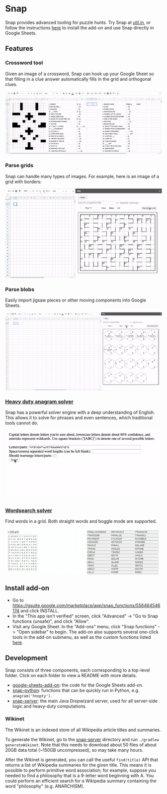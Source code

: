 Snap
====

Snap provides advanced tooling for puzzle hunts. Try Snap at [util.in](https://util.in), or follow the instructions [here](#install-add-on) to install the add-on and use Snap directly in Google Sheets.

Features
--------

### Crossword tool

Given an image of a crossword, Snap can hook up your Google Sheet so that filling in a clue answer automatically fills in the grid and orthogonal clues.

![Exported crossword](docs/crossword.gif)

### Parse grids

Snap can handle many types of images. For example, here is an image of a grid with borders:

![Bordered grid](docs/bordered-grid.gif)

### Parse blobs

Easily import jigsaw pieces or other moving components into Google Sheets.

![Blobs](docs/blobs.gif)

### [Heavy duty anagram solver](https://util.in/solver.html)

Snap has a powerful solver engine with a deep understanding of English. This allows it to solve for phrases and even sentences, which traditional tools cannot do.

![Anagram](docs/anagram.gif)

### [Wordsearch solver](https://util.in/wordsearch.html)

Find words in a grid. Both straight words and boggle mode are supported.

![Word search](docs/wordsearch.gif)

Install add-on
--------------

- Go to <https://gsuite.google.com/marketplace/app/snap_functions/556464546174> and click INSTALL.
- In the "This app isn't verified" screen, click "Advanced" -> "Go to Snap functions (unsafe)", and click "Allow".
- Visit any Google Sheet. In the "Add-ons" menu, click "Snap functions" -> "Open sidebar" to begin. The add-on also supports several one-click tools in the add-on submenu, as well as the custom functions listed [here](google-sheets-add-on/Code.js).

Development
-----------

Snap consists of three components, each corresponding to a top-level folder. Click on each folder to view a README with more details.
- [google-sheets-add-on](google-sheets-add-on): the code for the Google Sheets add-on.
- [snap-python](snap-python): functions that can be quickly run in Python, e.g. `anagram('hnopty')`.
- [snap-server](snap-server): the main Java Dropwizard server, used for all server-side logic and heavy-duty computations.

### Wikinet

The Wikinet is an indexed store of all Wikipedia article titles and summaries.

To generate the Wikinet, go to the [snap-server](snap-server) directory and run `./gradlew generateWikinet`. Note that this needs to download about 50 files of about 20GB data total (~150GB uncompressed), so may take many hours.

After the Wikinet is generated, you can call the useful `find(title)` API that returns a list of Wikipedia summaries for the given title. This means it is possible to perform primitive word association; for example, suppose you needed to find a philosophy that is a 9-letter word beginning with A. You could perform an efficient search for a Wikipedia summary containing the word "philosophy" (e.g. ANARCHISM).

